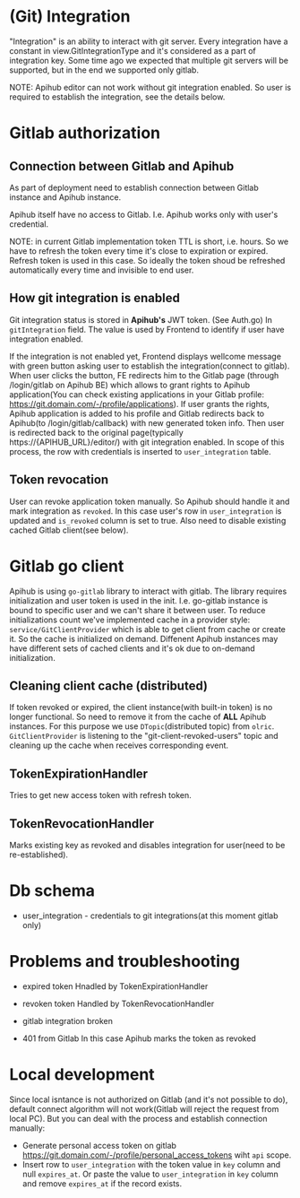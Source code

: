 # (Git) Integration
"Integration" is an ability to interact with git server.
Every integration have a constant in view.GitIntegrationType and it's considered as a part of integration key.
Some time ago we expected that multiple git servers will be supported, but in the end we supported only gitlab.

NOTE: Apihub editor can not work without git integration enabled. So user is required to establish the integration, see the details below.

# Gitlab authorization

## Connection between Gitlab and Apihub
As part of deployment need to establish connection between Gitlab instance and Apihub instance.

Apihub itself have no access to Gitlab.
I.e. Apihub works only with user's credential.

NOTE: in current Gitlab implementation token TTL is short, i.e. hours. So we have to refresh the token every time it's close to expiration or expired.
Refresh token is used in this case.
So ideally the token shoud be refreshed automatically every time and invisible to end user.

## How git integration is enabled
Git integration status is stored in **Apihub's** JWT token. (See Auth.go)
In `gitIntegration` field.
The value is used by Frontend to identify if user have integration enabled.

If the integration is not enabled yet, Frontend displays wellcome message with green button asking user to establish the integration(connect to gitlab).
When user clicks the button, FE redirects him to the Gitlab page (through /login/gitlab on Apihub BE) which allows to grant rights to Apihub application(You can check existing applications in your Gitlab profile: https://git.domain.com/-/profile/applications).
If user grants the rights, Apihub application is added to his profile and Gitlab redirects back to Apihub(to /login/gitlab/callback) with new generated token info.
Then user is redirected back to the original page(typically https://{APIHUB_URL}/editor/) with git integration enabled.
In scope of this process, the row with credentials is inserted to `user_integration` table.

## Token revocation
User can revoke application token manually. So Apihub should handle it and mark integration as `revoked`.
In this case user's row in `user_integration` is updated and `is_revoked` column is set to true. Also need to disable existing cached Gitlab client(see below).

# Gitlab go client
Apihub is using `go-gitlab` library to interact with gitlab.
The library requires initialization and user token is used in the init. I.e. go-gitlab instance is bound to specific user and we can't share it between user.
To reduce initializations count we've implemented cache in a provider style: `service/GitClientProvider` which is able to get client from cache or create it.
So the cache is initialized on demand. Diffenent Apihub instances may have different sets of cached clients and it's ok due to on-demand initialization.

## Cleaning client cache (distributed)
If token revoked or expired, the client instance(with built-in token) is no longer functional. So need to remove it from the cache of **ALL** Apihub instances.
For this purpose we use `DTopic`(distributed topic) from `olric`. `GitClientProvider` is listening to the "git-client-revoked-users" topic and cleaning up the cache when receives corresponding event.

## TokenExpirationHandler
Tries to get new access token with refresh token.

## TokenRevocationHandler
Marks existing key as revoked and disables integration for user(need to be re-established).

# Db schema
* user_integration - credentials to git integrations(at this moment gitlab only)

# Problems and troubleshooting
* expired token
Hnadled by TokenExpirationHandler

* revoken token
Handled by TokenRevocationHandler

* gitlab integration broken

* 401 from Gitlab
In this case Apihub marks the token as revoked


# Local development
Since local isntance is not authorized on Gitlab (and it's not possible to do), default connect algorithm will not work(Gitlab will reject the request from local PC).
But you can deal with the process and establish connection manually:
* Generate personal access token on gitlab https://git.domain.com/-/profile/personal_access_tokens wiht `api` scope.
* Insert row to `user_integration` with the token value in `key` column and null `expires_at`.
  Or paste the value to `user_integration` in `key` column and remove `expires_at` if the record exists.


